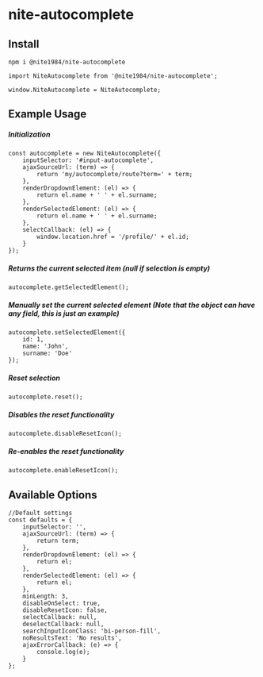 # nite-autocomplete

## Install

```
npm i @nite1984/nite-autocomplete
```

```
import NiteAutocomplete from '@nite1984/nite-autocomplete';

window.NiteAutocomplete = NiteAutocomplete;
```

## Example Usage

##### Initialization
```
const autocomplete = new NiteAutocomplete({
    inputSelector: '#input-autocomplete',
    ajaxSourceUrl: (term) => {
        return 'my/autocomplete/route?term=' + term;
    },
    renderDropdownElement: (el) => {
        return el.name + ' ' + el.surname;
    },
    renderSelectedElement: (el) => {
        return el.name + ' ' + el.surname;
    },
    selectCallback: (el) => {
        window.location.href = '/profile/' + el.id;
    }
});
```

##### Returns the current selected item (null if selection is empty)
```
autocomplete.getSelectedElement();
```

##### Manually set the current selected element (Note that the object can have any field, this is just an example)
```
autocomplete.setSelectedElement({
    id: 1,
    name: 'John',
    surname: 'Doe'
});
```

##### Reset selection
```
autocomplete.reset();
```

##### Disables the reset functionality
```
autocomplete.disableResetIcon();
```

##### Re-enables the reset functionality
```
autocomplete.enableResetIcon();
```

## Available Options

```
//Default settings
const defaults = {
    inputSelector: '',
    ajaxSourceUrl: (term) => {
        return term;
    },
    renderDropdownElement: (el) => {
        return el;
    },
    renderSelectedElement: (el) => {
        return el;
    },
    minLength: 3,
    disableOnSelect: true,
    disableResetIcon: false,
    selectCallback: null,
    deselectCallback: null,
    searchInputIconClass: 'bi-person-fill',
    noResultsText: 'No results',
    ajaxErrorCallback: (e) => {
        console.log(e);
    }
};
```
